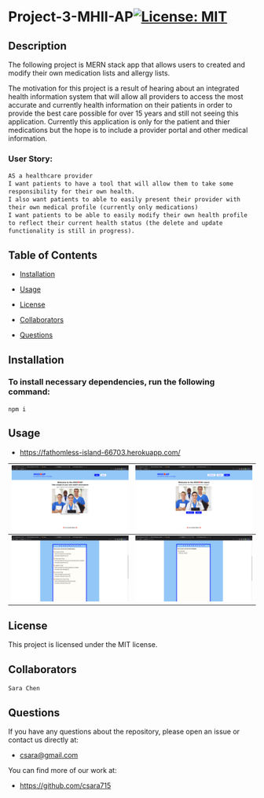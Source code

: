 # Project-3-MHII-AP[![License: MIT](https://img.shields.io/badge/License-MIT-yellow.svg)](https://opensource.org/licenses/MIT)

## Description

The following project is MERN stack app that allows users to created and modify their own medication lists and allergy lists.

The motivation for this project is a result of hearing about an integrated health information system that will allow all providers to access the most accurate and currently health information on their patients in order to provide the best care possible for over 15 years and still not seeing this application. Currently this application is only for the patient and thier medications but the hope is to include a provider portal and other medical information.

### User Story:

```
AS a healthcare provider
I want patients to have a tool that will allow them to take some responsibility for their own health.
I also want patients to able to easily present their provider with their own medical profile (currently only medications)
I want patients to be able to easily modify their own health profile to reflect their current health status (the delete and update functionality is still in progress).
```

## Table of Contents

- [Installation](#installation)

- [Usage](#usage)

- [License](#license)

- [Collaborators](#collaborators)

- [Questions](#questions)

## Installation

### To install necessary dependencies, run the following command:

```
npm i
```

## Usage

- https://fathomless-island-66703.herokuapp.com/

|     ![Home](./assets/images/Home.png)      | ![Profile](./assets/images/Profile.png) |
| :----------------------------------------: | :-------------------------------------: |
| ![Categories](./assets/images/MedList.png) | ![Items](./assets/images/Allergies.png) |

## License

This project is licensed under the MIT license.

## Collaborators

```
Sara Chen

```

## Questions

If you have any questions about the repository, please open an issue or contact us directly at:

- csara@gmail.com

You can find more of our work at:

- https://github.com/csara715
